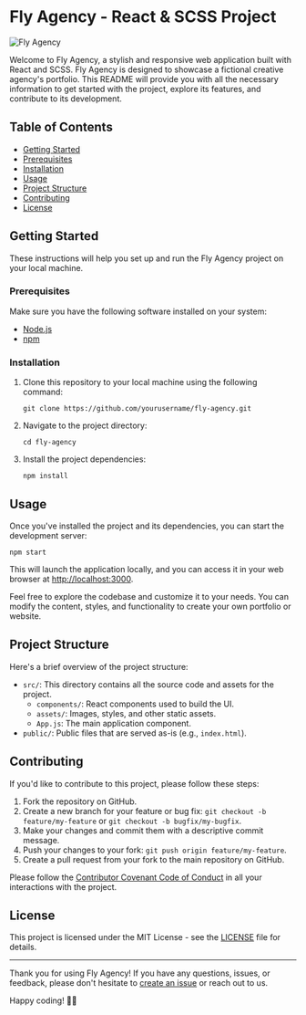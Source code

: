 # Fly Agency - React & SCSS Project

![Fly Agency](https://github.com/yourusername/fly-agency/blob/main/src/assets/images/fly-agency-screenshot.png)

Welcome to Fly Agency, a stylish and responsive web application built with React and SCSS. Fly Agency is designed to showcase a fictional creative agency's portfolio. This README will provide you with all the necessary information to get started with the project, explore its features, and contribute to its development.

## Table of Contents

- [Getting Started](#getting-started)
- [Prerequisites](#prerequisites)
- [Installation](#installation)
- [Usage](#usage)
- [Project Structure](#project-structure)
- [Contributing](#contributing)
- [License](#license)

## Getting Started

These instructions will help you set up and run the Fly Agency project on your local machine.

### Prerequisites

Make sure you have the following software installed on your system:

- [Node.js](https://nodejs.org/)
- [npm](https://www.npmjs.com/)

### Installation

1. Clone this repository to your local machine using the following command:

   ```shell
   git clone https://github.com/yourusername/fly-agency.git
   ```

2. Navigate to the project directory:

   ```shell
   cd fly-agency
   ```

3. Install the project dependencies:

   ```shell
   npm install
   ```

## Usage

Once you've installed the project and its dependencies, you can start the development server:

```shell
npm start
```

This will launch the application locally, and you can access it in your web browser at [http://localhost:3000](http://localhost:3000).

Feel free to explore the codebase and customize it to your needs. You can modify the content, styles, and functionality to create your own portfolio or website.

## Project Structure

Here's a brief overview of the project structure:

- `src/`: This directory contains all the source code and assets for the project.
  - `components/`: React components used to build the UI.
  - `assets/`: Images, styles, and other static assets.
  - `App.js`: The main application component.
- `public/`: Public files that are served as-is (e.g., `index.html`).

## Contributing

If you'd like to contribute to this project, please follow these steps:

1. Fork the repository on GitHub.
2. Create a new branch for your feature or bug fix: `git checkout -b feature/my-feature` or `git checkout -b bugfix/my-bugfix`.
3. Make your changes and commit them with a descriptive commit message.
4. Push your changes to your fork: `git push origin feature/my-feature`.
5. Create a pull request from your fork to the main repository on GitHub.

Please follow the [Contributor Covenant Code of Conduct](CODE_OF_CONDUCT.md) in all your interactions with the project.

## License

This project is licensed under the MIT License - see the [LICENSE](LICENSE) file for details.

---

Thank you for using Fly Agency! If you have any questions, issues, or feedback, please don't hesitate to [create an issue](https://github.com/yourusername/fly-agency/issues) or reach out to us.

Happy coding! 🚀🌟
